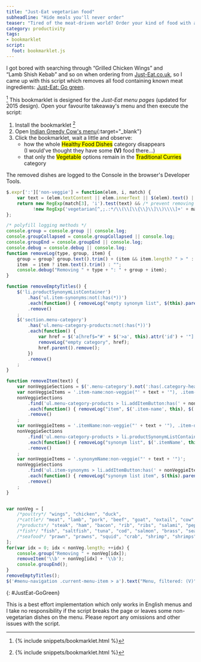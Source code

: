 ```yaml
---
title: "Just-Eat vegetarian food"
subheadline: "Hide meals you'll never order"
teaser: "Tired of the meat-driven world? Order your kind of food with a click."
category: productivity
tags:
- bookmarklet
script:
  foot: bookmarklet.js
---
```


I got bored with searching through <q>Grilled&nbsp;Chicken&nbsp;Wings</q> and <q>Lamb&nbsp;Shish&nbsp;Kebab</q> and so on when ordering from&nbsp;<a href="https://www.just-eat.co.uk/" target="_blank">Just-Eat.co.uk</a>, so I came up with this script which removes all food containing known meat ingredients:
<a class="bookmarklet" href="#JustEat-GoGreen">Just-Eat: Go green</a>.
<!--more-->
[^1]
This bookmarklet is designed for the *Just-Eat menu pages* (updated for 2015 design). Open your favourite takeaway's menu and then execute the script:

 1. Install the bookmarklet [^1]
 2. Open [Indian Greedy Cow's menu](https://www.just-eat.co.uk/restaurants-indiangreedycowe2/menu){:target="_blank"}
 3. Click the bookmarklet, wait a little and observe:
     * how the whole <mark>Healthy Food Dishes</mark> category disappears  
       (I would've thought they have some **(V)** food there...)
     * that only the <mark>Vegetable</mark> options remain in the <mark>Traditional Curries</mark> category

The removed dishes are logged to the Console in the browser's Developer Tools.

```javascript
$.expr[':']['non-veggie'] = function(elem, i, match) {
	var text = (elem.textContent || elem.innerText || $(elem).text() || "");
	return new RegExp(match[3], 'i').test(text) && /* prevent removing "vegetarian lamb" */
		  !new RegExp('vegetarian[^,;.:*/\\(\\[\\{\\}\\]\\)\\\\]+' + match[3], 'i').test(text);
};

/* polyfill logging methods */
console.group = console.group || console.log;
console.groupCollapsed = console.groupCollapsed || console.log;
console.groupEnd = console.groupEnd || console.log;
console.debug = console.debug || console.log;
function removeLog(type, group, item) {
	group = group? group.text().trim() + (item && item.length? " > " : "") : "";
	item  = item ? item.text().trim() : "";
	console.debug("Removing " + type + ": " + group + item);
}

function removeEmptyTitles() {
	$('li.productSynonymListContainer')
		.has('ul.item-synonyms:not(:has(*))')
		.each(function() { removeLog("empty synonym list", $(this).parents('.menu-category').find('.category-header'), $('.itemName', this)); })
		.remove()
	;
	$('section.menu-category')
		.has('ul.menu-category-products:not(:has(*))')
		.each(function() {
			var href = $('a[href$="#' + $('>a', this).attr('id') + '"]'); /* category on the left */
			removeLog("empty category", href);
			href.parent().remove();
		})
		.remove()
	;
}

function removeItem(text) {
	var nonVeggieSections = $('.menu-category').not(':has(.category-header-link:non-veggie("vegetarian"))');
	var nonVeggieItems = '.item-name:non-veggie("' + text + '"), .item-description:non-veggie("' + text + '")';
	nonVeggieSections
		.find('ul.menu-category-products > li.addItemButton:has(' + nonVeggieItems + ')')
		.each(function() { removeLog("item", $('.item-name', this), $('.item-description', this)); })
		.remove()
	;
	var nonVeggieItems = '.itemName:non-veggie("' + text + '"), .item-description:non-veggie("' + text + '")';
	nonVeggieSections
		.find('ul.menu-category-products > li.productSynonymListContainer:has(' + nonVeggieItems + ')')
		.each(function() { removeLog("synonym list", $('.itemName', this), $('.item-description', this)); })
		.remove()
	;
	var nonVeggieItems = '.synonymName:non-veggie("' + text + '")';
	nonVeggieSections
		.find('ul.item-synonyms > li.addItemButton:has(' + nonVeggieItems + ')')
		.each(function() { removeLog("synonym list item", $(this).parents('.productSynonymListContainer').find('.itemName'), $('.synonymName', this)); })
		.remove()
	;
}


var nonVeg = [
	/*poultry*/ "wings", "chicken", "duck",
	/*cattle*/ "meat", "lamb", "pork", "beef", "goat", "oxtail", "cow", "mutton",
	/*products*/ "steak", "ham", "bacon", "rib", "ribs", "salami", "pepperoni", "meatball", "meatballs", "kebab", 
	/*fish*/ "fish", "saltfish", "tuna", "cod", "salmon", "brass", "seabass",
	/*seafood*/ "prawn", "prawns", "squid", "crab", "shrimp", "shrimps", "oyster"
];
for(var idx = 0; idx < nonVeg.length; ++idx) {
	console.group("Removing " + nonVeg[idx]);
	removeItem('\\b' + nonVeg[idx] + '\\b');
	console.groupEnd();
}
removeEmptyTitles();
$('#menu-navigation .current-menu-item > a').text("Menu, filtered: (V)")
```
{: #JustEat-GoGreen}

This is a best effort implementation which only works in English menus and I take no responsibility if the script breaks the page or leaves some non-vegetarian dishes on the menu. Please report any omissions and other issues with the script.

[^1]: {% include snippets/bookmarklet.html %}
